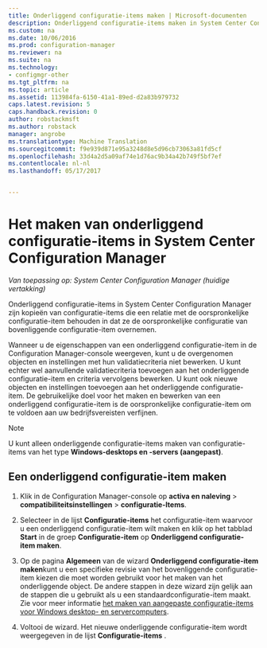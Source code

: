 ```yaml
---
title: Onderliggend configuratie-items maken | Microsoft-documenten
description: Onderliggend configuratie-items maken in System Center Configuration Manager.
ms.custom: na
ms.date: 10/06/2016
ms.prod: configuration-manager
ms.reviewer: na
ms.suite: na
ms.technology:
- configmgr-other
ms.tgt_pltfrm: na
ms.topic: article
ms.assetid: 113984fa-6150-41a1-89ed-d2a83b979732
caps.latest.revision: 5
caps.handback.revision: 0
author: robstackmsft
ms.author: robstack
manager: angrobe
ms.translationtype: Machine Translation
ms.sourcegitcommit: f9e939d871e95a3248d8e5d96cb73063a81fd5cf
ms.openlocfilehash: 33d4a2d5a09af74e1d76ac9b34a42b749f5bf7ef
ms.contentlocale: nl-nl
ms.lasthandoff: 05/17/2017


---
```

# <a name="how-to-create-child-configuration-items-in-system-center-configuration-manager"></a>Het maken van onderliggend configuratie-items in System Center Configuration Manager

*Van toepassing op: System Center Configuration Manager (huidige vertakking)*

Onderliggend configuratie-items in System Center Configuration Manager zijn kopieën van configuratie-items die een relatie met de oorspronkelijke configuratie-item behouden in dat ze de oorspronkelijke configuratie van bovenliggende configuratie-item overnemen.  

Wanneer u de eigenschappen van een onderliggend configuratie-item in de Configuration Manager-console weergeven, kunt u de overgenomen objecten en instellingen met hun validatiecriteria niet bewerken. U kunt echter wel aanvullende validatiecriteria toevoegen aan het onderliggende configuratie-item en criteria vervolgens bewerken. U kunt ook nieuwe objecten en instellingen toevoegen aan het onderliggende configuratie-item.
De gebruikelijke doel voor het maken en bewerken van een onderliggend configuratie-item is de oorspronkelijke configuratie-item om te voldoen aan uw bedrijfsvereisten verfijnen.  

> [!NOTE]  
>  U kunt alleen onderliggende configuratie-items maken van configuratie-items van het type **Windows-desktops en -servers (aangepast)**.  

## <a name="to-create-a-child-configuration-item"></a>Een onderliggend configuratie-item maken  

1.  Klik in de Configuration Manager-console op **activa en naleving** > **compatibiliteitsinstellingen** > **configuratie-Items**.  

3.  Selecteer in de lijst **Configuratie-items** het configuratie-item waarvoor u een onderliggend configuratie-item wilt maken en klik op het tabblad **Start** in de groep **Configuratie-item** op **Onderliggend configuratie-item maken**.  

4.  Op de pagina **Algemeen** van de wizard **Onderliggend configuratie-item maken**kunt u een specifieke revisie van het bovenliggende configuratie-item kiezen die moet worden gebruikt voor het maken van het onderliggende object. De andere stappen in deze wizard zijn gelijk aan de stappen die u gebruikt als u een standaardconfiguratie-item maakt. Zie voor meer informatie [het maken van aangepaste configuratie-items voor Windows desktop- en servercomputers](../../compliance/deploy-use/create-custom-configuration-items-for-windows-desktop-and-server-computers-managed-with-the-client.md).  

5.  Voltooi de wizard. Het nieuwe onderliggende configuratie-item wordt weergegeven in de lijst **Configuratie-items** .  

